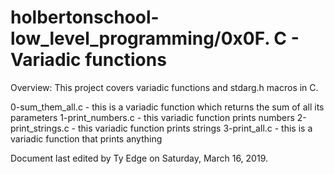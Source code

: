 # holbertonschool-low_level_programming/0x0F. C - Variadic functions


Overview: This project covers variadic functions and stdarg.h macros in C.


0-sum_them_all.c - this is a variadic function which returns the sum of all its parameters
1-print_numbers.c - this variadic function prints numbers
2-print_strings.c - this variadic function prints strings
3-print_all.c - this is a variadic function that prints anything


Document last edited by Ty Edge on Saturday, March 16, 2019.